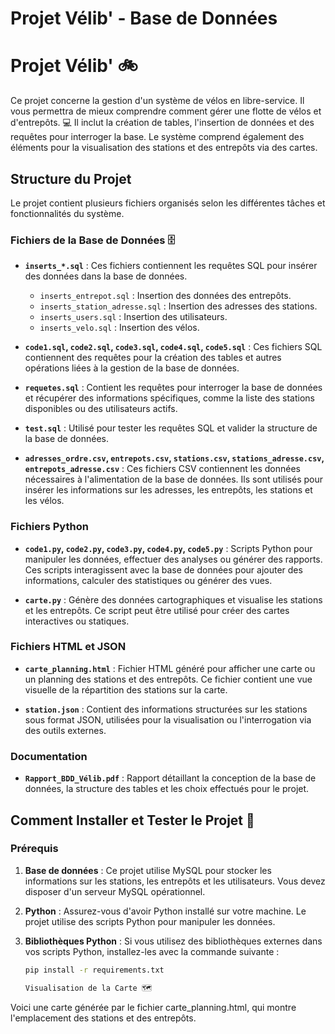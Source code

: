 # Projet Vélib' - Base de Données

# Projet Vélib' 🚲

Ce projet concerne la gestion d'un système de vélos en libre-service. Il vous permettra de mieux comprendre comment gérer une flotte de vélos et d'entrepôts. 💻 Il inclut la création de tables, l'insertion de données et des requêtes pour interroger la base. Le système comprend également des éléments pour la visualisation des stations et des entrepôts via des cartes.

## Structure du Projet

Le projet contient plusieurs fichiers organisés selon les différentes tâches et fonctionnalités du système.

### Fichiers de la Base de Données 🗄️

- **`inserts_*.sql`** : Ces fichiers contiennent les requêtes SQL pour insérer des données dans la base de données.
  - `inserts_entrepot.sql` : Insertion des données des entrepôts.
  - `inserts_station_adresse.sql` : Insertion des adresses des stations.
  - `inserts_users.sql` : Insertion des utilisateurs.
  - `inserts_velo.sql` : Insertion des vélos.

- **`code1.sql`, `code2.sql`, `code3.sql`, `code4.sql`, `code5.sql`** : Ces fichiers SQL contiennent des requêtes pour la création des tables et autres opérations liées à la gestion de la base de données.

- **`requetes.sql`** : Contient les requêtes pour interroger la base de données et récupérer des informations spécifiques, comme la liste des stations disponibles ou des utilisateurs actifs.

- **`test.sql`** : Utilisé pour tester les requêtes SQL et valider la structure de la base de données.

- **`adresses_ordre.csv`, `entrepots.csv`, `stations.csv`, `stations_adresse.csv`, `entrepots_adresse.csv`** : Ces fichiers CSV contiennent les données nécessaires à l'alimentation de la base de données. Ils sont utilisés pour insérer les informations sur les adresses, les entrepôts, les stations et les vélos.

### Fichiers Python

- **`code1.py`, `code2.py`, `code3.py`, `code4.py`, `code5.py`** : Scripts Python pour manipuler les données, effectuer des analyses ou générer des rapports. Ces scripts interagissent avec la base de données pour ajouter des informations, calculer des statistiques ou générer des vues.

- **`carte.py`** : Génère des données cartographiques et visualise les stations et les entrepôts. Ce script peut être utilisé pour créer des cartes interactives ou statiques.

### Fichiers HTML et JSON

- **`carte_planning.html`** : Fichier HTML généré pour afficher une carte ou un planning des stations et des entrepôts. Ce fichier contient une vue visuelle de la répartition des stations sur la carte.
  
- **`station.json`** : Contient des informations structurées sur les stations sous format JSON, utilisées pour la visualisation ou l'interrogation via des outils externes.

### Documentation

- **`Rapport_BDD_Vélib.pdf`** : Rapport détaillant la conception de la base de données, la structure des tables et les choix effectués pour le projet.

## Comment Installer et Tester le Projet 🚀

### Prérequis

1. **Base de données** : Ce projet utilise MySQL pour stocker les informations sur les stations, les entrepôts et les utilisateurs. Vous devez disposer d'un serveur MySQL opérationnel.

2. **Python** : Assurez-vous d'avoir Python installé sur votre machine. Le projet utilise des scripts Python pour manipuler les données.

3. **Bibliothèques Python** : Si vous utilisez des bibliothèques externes dans vos scripts Python, installez-les avec la commande suivante :
   ```bash
   pip install -r requirements.txt

   Visualisation de la Carte 🗺️
Voici une carte générée par le fichier carte_planning.html, qui montre l'emplacement des stations et des entrepôts.
